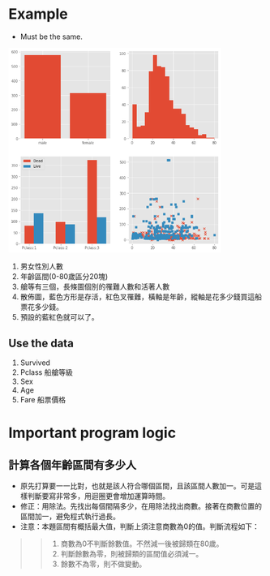 # Example
* Must be the same.
<img src="./image/HW01.png" style="zoom:70%" />

1. 男女性別人數
2. 年齡區間(0-80歲區分20塊)
3. 艙等有三個，長條圖個別的罹難人數和活著人數
4. 散佈圖，藍色方形是存活，紅色叉罹難，橫軸是年齡，縱軸是花多少錢買這船票花多少錢。
5. 預設的藍紅色就可以了。

## Use the data

1. Survived
2. Pclass 船艙等級
3. Sex
4. Age
5. Fare 船票價格

# Important program logic

## 計算各個年齡區間有多少人
* 原先打算要一一比對，也就是該人符合哪個區間，且該區間人數加一。可是這樣判斷要寫非常多，用迴圈更會增加運算時間。
* 修正：用除法。先找出每個間隔多少，在用除法找出商數。接著在商數位置的區間加一，避免程式執行過長。
* 注意：本題區間有概括最大值，判斷上須注意商數為0的值。判斷流程如下：

>> 1. 商數為0不判斷餘數值。不然減一後被歸類在80歲。
>> 2. 判斷餘數為零，則被歸類的區間值必須減一。
>> 3. 餘數不為零，則不做變動。